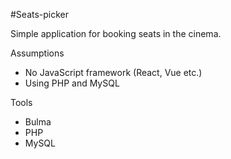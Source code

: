 #Seats-picker

Simple application for booking seats in the cinema.

Assumptions
- No JavaScript framework (React, Vue etc.)
- Using PHP and MySQL

Tools
- Bulma
- PHP
- MySQL